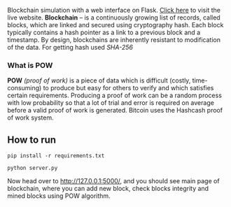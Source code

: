 
Blockchain simulation with a web interface on Flask.
[Click here](https://hammoudamustaphaahmed.pythonanywhere.com) to visit the live website.
**Blockchain** –  is a continuously growing list of records, called blocks, which are linked and secured using cryptography hash. Each block typically contains a hash pointer as a link to a previous block and a timestamp. By design, blockchains are inherently resistant to modification of the data. For getting hash used _SHA-256_

### What is POW

**POW** _(proof of work)_ is a piece of data which is difficult (costly, time-consuming) to produce but easy for others to verify and which satisfies certain requirements. Producing a proof of work can be a random process with low probability so that a lot of trial and error is required on average before a valid proof of work is generated. Bitcoin uses the Hashcash proof of work system.

## How to run

```
pip install -r requirements.txt

python server.py
```

Now head over to http://127.0.0.1:5000/, and you should see main page of blockchain, where you can add new block, check blocks integrity and mined blocks using POW algorithm.


